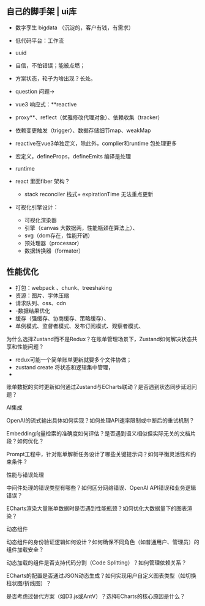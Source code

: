 ## 自己的脚手架 | ui库
- 数字孪生 bigdata （沉淀的，客户有钱，有需求）
- 低代码平台：工作流
- uuid 
- 自信，不怕错误；能被点燃；
- 方案状态，轮子为啥出现？长处。
- question 问题-> 
- vue3 响应式：**reactive
- proxy**、reflect（优雅修改代理对象）、依赖收集（tracker）
- 依赖变更触发（trigger）、数据存储细节map、weakMap
- reactive在vue3单独定义，除此外，complier和runtime 包处理更多
- 宏定义，defineProps，defineEmits 编译是处理
- runtime 
- react 里面fiber 架构？
  - stack reconciler 栈式+ expirationTime 无法重点更新
  
- 可视化引擎设计：
  - 可视化渲染器
  - 引擎（canvas 大数据两，性能瓶颈在算法上）、
  - svg（dom存在，性能开销）
  - 预处理器（processor）
  - 数据转换器（formater）

## 性能优化
- 打包：webpack 、chunk、treeshaking
- 资源：图片、字体压缩
- 请求队列、oss、cdn
- -数据结果优化
- 缓存（强缓存、协商缓存、策略缓存）、
- 单例模式、监督者模式、发布订阅模式、观察者模式、

为什么选择Zustand而不是Redux？在账单管理场景下，Zustand如何解决状态共享和性能问题？
- redux可能一个简单账单更新就要多个文件协做；
- zustand create 将状态和逻辑集中管理，
- 
账单数据的实时更新如何通过Zustand与ECharts联动？是否遇到状态同步延迟问题？

AI集成

OpenAI的流式输出具体如何实现？如何处理API速率限制或中断后的重试机制？

Embedding向量检索的准确度如何评估？是否遇到语义相似但实际无关的文档片段？如何优化？

Prompt工程中，针对账单解析任务设计了哪些关键提示词？如何平衡灵活性和约束条件？

性能与错误处理

中间件处理的错误类型有哪些？如何区分网络错误、OpenAI API错误和业务逻辑错误？

ECharts渲染大量账单数据时是否遇到性能瓶颈？如何优化大数据量下的图表渲染？

动态组件

动态组件的身份验证逻辑如何设计？如何确保不同角色（如普通用户、管理员）的组件加载安全？

动态加载的组件是否支持代码分割（Code Splitting）？如何管理依赖关系？

ECharts的配置是否通过JSON动态生成？如何实现用户自定义图表类型（如切换柱状图/折线图）？

是否考虑过替代方案（如D3.js或AntV）？选择ECharts的核心原因是什么？
